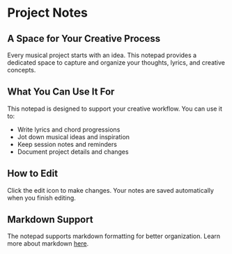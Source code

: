 # Project Notes

## A Space for Your Creative Process

Every musical project starts with an idea. This notepad provides a dedicated space to capture and organize your thoughts, lyrics, and creative concepts.

## What You Can Use It For

This notepad is designed to support your creative workflow. You can use it to:

* Write lyrics and chord progressions
* Jot down musical ideas and inspiration
* Keep session notes and reminders
* Document project details and changes

## How to Edit

Click the edit icon to make changes. Your notes are saved automatically when you finish editing.

## Markdown Support

The notepad supports markdown formatting for better organization. Learn more about markdown [here](https://markdownlivepreview.com/).